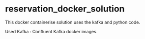# reservation_docker_solution

This docker containerise solution uses the kafka and python code.

Used Kafka : Confluent Kafka docker images

